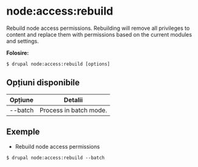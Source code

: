 # node:access:rebuild
Rebuild node access permissions. Rebuilding will remove all privileges to content and replace them with permissions based on the current modules and settings.

**Folosire:**
```
$ drupal node:access:rebuild [options]
```

## Opțiuni disponibile
Opțiune | Detalii
-------|-------------
--batch | Process in batch mode.

## Exemple
* Rebuild node access permissions
```
$ drupal node:access:rebuild --batch
```
